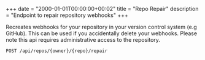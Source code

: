+++
date = "2000-01-01T00:00:00+00:02"
title = "Repo Repair"
description = "Endpoint to repair repository webhooks"
+++

Recreates webhooks for your repository in your version control system (e.g GitHub).
This can be used if you accidentally delete your webhooks.
Please note this api requires administrative access to the repository.

```
POST /api/repos/{owner}/{repo}/repair
```
